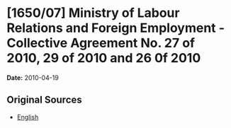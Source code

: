 # [1650/07] Ministry of Labour Relations and Foreign Employment  - Collective Agreement No. 27 of 2010, 29 of 2010 and 26 0f 2010

**Date:** 2010-04-19

## Original Sources

- [English](https://documents.gov.lk/view/extra-gazettes/2010/4/1650-07_E.pdf)
